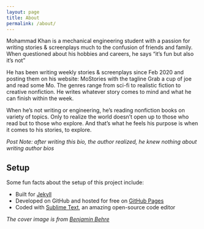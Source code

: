 ```yaml
---
layout: page
title: About
permalink: /about/
---
```


<!-- <p class="message">
  Hey there! This page is included as an example. Feel free to customize it for your own use upon downloading. Carry on!
</p> -->

Mohammad Khan is a mechanical engineering student with a passion for writing stories & screenplays much to the confusion of friends and family. When questioned about his hobbies and careers, he says “it’s fun but also it’s not”

He has been writing weekly stories & screenplays since Feb 2020 and posting them on his website: MoStories with the tagline Grab a cup of joe and read some Mo. The genres range from sci-fi to realistic fiction to creative nonfiction. He writes whatever story comes to mind and what he can finish within the week.

When he’s not writing or engineering, he’s reading nonfiction books on variety of topics. Only to realize the world doesn’t open up to those who read but to those who explore. And that’s what he feels his purpose is when it comes to his stories, to explore.

*Post Note: after writing this bio, the author realized, he knew nothing about writing author bios*


## Setup

Some fun facts about the setup of this project include:

- Built for [Jekyll](https://jekyllrb.com)
- Developed on GitHub and hosted for free on [GitHub Pages](https://pages.github.com)
- Coded with [Sublime Text](https://www.sublimetext.com/), an amazing open-source code editor

*The cover image is from [Benjamin Behre](https://unsplash.com/@hellothisisbenjamin)*
